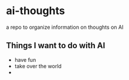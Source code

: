 # ai-thoughts
a repo to organize information on thoughts on AI

## Things I want to do with AI

* have fun
* take over the world
*
